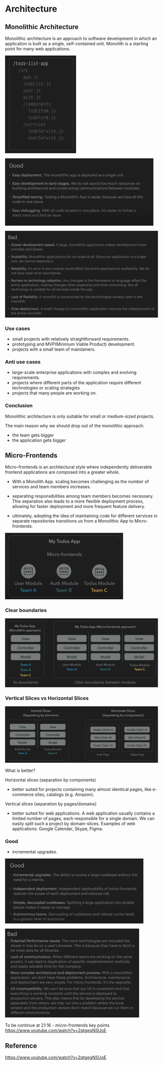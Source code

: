 # Architecture

## Monolithic Architecture

Monolithic architecture is an approach to software development in which an application is built as a single, self-contained unit. Monolith is a starting point for many web applications.

![alt text](image.png)

![alt text](image-1.png)

![alt text](image-4.png)

### Use cases

- small projects with relatively straightforward requirements.
- prototyping and MVP(Minimum Viable Product) development.
- projects with a small team of maintainers.

### Anti use cases

- large-scale enterprise applications with complex and evolving requirements.
- projects where different parts of the application require different technologies or scaling strategies
- projects that many people are working on.

### Conclusion

Monolithic architecture is only suitable for small or medium-sized projects.

The main reason why we should drop out of the monolithic approach:
- the team gets bigger
- the application gets bigger


## Micro-Frontends

Micro-frontends is an architectural style where independently deliverable frontend applications are composed into a greater whole.

- With a Monolith App. scaling becomes challenging as the number of services and team members increases.

- separating responsibilities among team members becomes necessary. This separation also leads to a more flexible deployment process, allowing for faster deployment and more frequent feature delivery.

- ultimately, adopting the idea of maintaining code for different services in separate repositories transitions us from a Monolithic App to Micro-frontends.

![alt text](image-5.png)

### Clear boundaries

![alt text](image-6.png)

### Vertical Slices vs Horizontal Slices

![alt text](image-7.png)

What is better?

Horizontal slices (separation by components)
- better suited for projects containing many almost identical pages, like e-commerce sites, catalogs (e.g. Amazon).

Vertical slices (separation by pages/domains)
- better suited for web applications. A web application usually contains a limited number of pages, each responsible for  a single domain. We can easily split such a project by domain-slices. Examples of web applications: Google Calendar, Skype, Figma.

### Good

- incremental upgrades.

![alt text](image-8.png)

![alt text](image-10.png)

To be continue at 21:16 - micro-frontends key points
https://www.youtube.com/watch?v=2qtgegNSUoE

## Reference

https://www.youtube.com/watch?v=2qtgegNSUoE